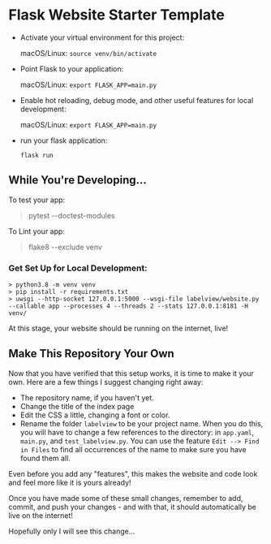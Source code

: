 # Flask Website Starter Template 

- Activate your virtual environment for this project: 
   
    macOS/Linux: `source venv/bin/activate`


- Point Flask to your application:  

    macOS/Linux:  `export FLASK_APP=main.py`

- Enable hot reloading, debug mode, and other useful features for local development:  

     macOS/Linux: `export FLASK_APP=main.py`

- run your flask application: 

    `flask run`

## While You're Developing... 

To test your app: 

> pytest --doctest-modules

To Lint your app: 
> flake8 --exclude venv 



### Get Set Up for Local Development: 
    
    > python3.8 -m venv venv 
    > pip install -r requirements.txt
    > uwsgi --http-socket 127.0.0.1:5000 --wsgi-file labelview/website.py --callable app --processes 4 --threads 2 --stats 127.0.0.1:8181 -H venv/





At this stage, your website should be running on the internet, live! 

## Make This Repository Your Own

Now that you have verified that this setup works, it is time to make it your own. Here are a few things I suggest changing right away:   
- The repository name, if you haven't yet. 
- Change the title of the index page
- Edit the CSS a little, changing a font or color.
- Rename the folder `labelview` to be your project name. When you do this, you will have to change a few references to the directory: in `app.yaml`, `main.py`, and `test_labelview.py`. You can use the feature `Edit --> Find in Files` to find all occurrences of the name to make sure you have found them all. 

Even before you add any "features", this makes the website and code look and feel more like it is yours already! 

Once you have made some of these small changes, remember to add, commit, and push your changes - and with that, it should automatically be live on the internet! 


Hopefully only I will see this change...